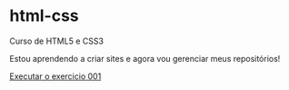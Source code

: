# html-css
 Curso de HTML5 e CSS3


 Estou aprendendo a criar sites e agora vou gerenciar meus repositórios!

<a href= "https://fatima-brito.github.io/html-css/exercicio/ex001/index.html"> Executar o exercicio 001 </a>

